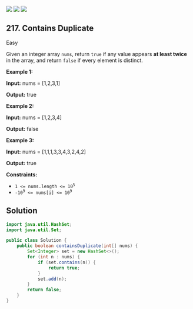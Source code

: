 [![](https://img.shields.io/github/stars/javadev/LeetCode-in-Java?label=Stars&style=flat-square)](https://github.com/javadev/LeetCode-in-Java)
[![](https://img.shields.io/github/forks/javadev/LeetCode-in-Java?label=Fork%20me%20on%20GitHub%20&style=flat-square)](https://github.com/javadev/LeetCode-in-Java/fork)
[![](https://img.shields.io/badge/-LeetCode%20in%20Kotlin-blue?style=flat-square)](https://github.com/javadev/LeetCode-in-Kotlin)

## 217\. Contains Duplicate

Easy

Given an integer array `nums`, return `true` if any value appears **at least twice** in the array, and return `false` if every element is distinct.

**Example 1:**

**Input:** nums = [1,2,3,1]

**Output:** true 

**Example 2:**

**Input:** nums = [1,2,3,4]

**Output:** false 

**Example 3:**

**Input:** nums = [1,1,1,3,3,4,3,2,4,2]

**Output:** true 

**Constraints:**

*   <code>1 <= nums.length <= 10<sup>5</sup></code>
*   <code>-10<sup>9</sup> <= nums[i] <= 10<sup>9</sup></code>

## Solution

```java
import java.util.HashSet;
import java.util.Set;

public class Solution {
    public boolean containsDuplicate(int[] nums) {
        Set<Integer> set = new HashSet<>();
        for (int n : nums) {
            if (set.contains(n)) {
                return true;
            }
            set.add(n);
        }
        return false;
    }
}
```